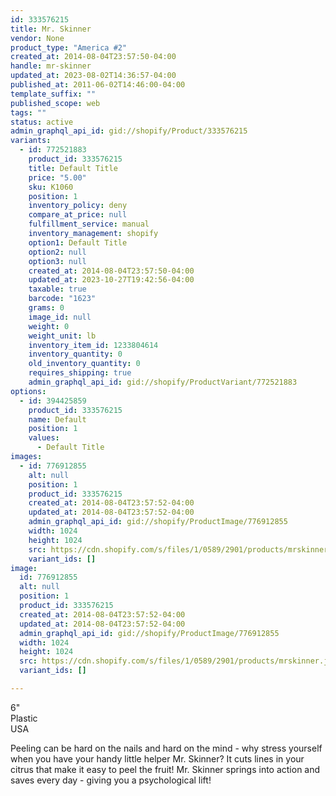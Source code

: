 ```yaml
---
id: 333576215
title: Mr. Skinner
vendor: None
product_type: "America #2"
created_at: 2014-08-04T23:57:50-04:00
handle: mr-skinner
updated_at: 2023-08-02T14:36:57-04:00
published_at: 2011-06-02T14:46:00-04:00
template_suffix: ""
published_scope: web
tags: ""
status: active
admin_graphql_api_id: gid://shopify/Product/333576215
variants:
  - id: 772521883
    product_id: 333576215
    title: Default Title
    price: "5.00"
    sku: K1060
    position: 1
    inventory_policy: deny
    compare_at_price: null
    fulfillment_service: manual
    inventory_management: shopify
    option1: Default Title
    option2: null
    option3: null
    created_at: 2014-08-04T23:57:50-04:00
    updated_at: 2023-10-27T19:42:56-04:00
    taxable: true
    barcode: "1623"
    grams: 0
    image_id: null
    weight: 0
    weight_unit: lb
    inventory_item_id: 1233804614
    inventory_quantity: 0
    old_inventory_quantity: 0
    requires_shipping: true
    admin_graphql_api_id: gid://shopify/ProductVariant/772521883
options:
  - id: 394425859
    product_id: 333576215
    name: Default
    position: 1
    values:
      - Default Title
images:
  - id: 776912855
    alt: null
    position: 1
    product_id: 333576215
    created_at: 2014-08-04T23:57:52-04:00
    updated_at: 2014-08-04T23:57:52-04:00
    admin_graphql_api_id: gid://shopify/ProductImage/776912855
    width: 1024
    height: 1024
    src: https://cdn.shopify.com/s/files/1/0589/2901/products/mrskinner.jpeg?v=1407211072
    variant_ids: []
image:
  id: 776912855
  alt: null
  position: 1
  product_id: 333576215
  created_at: 2014-08-04T23:57:52-04:00
  updated_at: 2014-08-04T23:57:52-04:00
  admin_graphql_api_id: gid://shopify/ProductImage/776912855
  width: 1024
  height: 1024
  src: https://cdn.shopify.com/s/files/1/0589/2901/products/mrskinner.jpeg?v=1407211072
  variant_ids: []

---
```


6"  
Plastic  
USA

Peeling can be hard on the nails and hard on the mind - why stress yourself when you have your handy little helper Mr. Skinner? It cuts lines in your citrus that make it easy to peel the fruit! Mr. Skinner springs into action and saves every day - giving you a psychological lift!